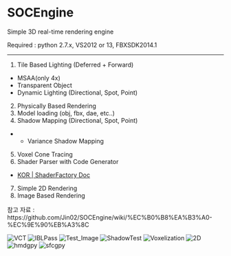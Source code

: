 SOCEngine
=========

Simple 3D real-time rendering engine

Required : python 2.7.x, VS2012 or 13, FBXSDK2014.1

-----------

1. Tile Based Lighting (Deferred + Forward)
  - MSAA(only 4x)
  - Transparent Object
  - Dynamic Lighting (Directional, Spot, Point)
2. Physically Based Rendering
3. Model loading (obj, fbx, dae, etc..)
4. Shadow Mapping (Directional, Spot, Point)
  + + Variance Shadow Mapping
5. Voxel Cone Tracing
6. Shader Parser with Code Generator
  + [KOR | ShaderFactory Doc](https://github.com/Jin02/SOCEngine/wiki/%5BKOR%5D-ShaderFactory-Generator-(Shader-Parser))
7. Simple 2D Rendering
8. Image Based Rendering

<p>참고 자료 : https://github.com/Jin02/SOCEngine/wiki/%EC%B0%B8%EA%B3%A0-%EC%9E%90%EB%A3%8C</p>

![VCT](http://i.imgur.com/7abr7mn.png)
![IBLPass](http://i.imgur.com/HEGuINm.png)
![Test_Image](http://i.imgur.com/lCluQ1q.png)
![ShadowTest](http://i.imgur.com/3NYNdy0.png)
![Voxelization](http://i.imgur.com/NJX7Yoj.png)
![2D](http://i.imgur.com/eFNBAvo.png)
![hmdgpy](http://i.imgur.com/ANiWU6l.png)
![sfcgpy](http://i.imgur.com/CqYoaAE.png)
